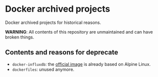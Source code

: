 # Docker archived projects

Docker archived projects for historical reasons.

**WARNING**: All contents of this repository are unmaintained and can have
broken things.

## Contents and reasons for deprecate

- `docker-influxdb`: the [official image](https://hub.docker.com/_/influxdb)
  is already based on Alpine Linux.
- `dockerfiles`: unused anymore.

